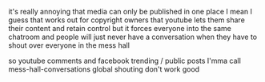it's really annoying that media can only be published in one place
I mean I guess that works out for copyright owners that youtube lets them share their content and retain control
but it forces everyone into the same chatroom
and people will just never have a conversation
when they have to shout over everyone in the mess hall

so youtube comments
and facebook trending / public posts
I'mma call mess-hall-conversations
global shouting
don't work good